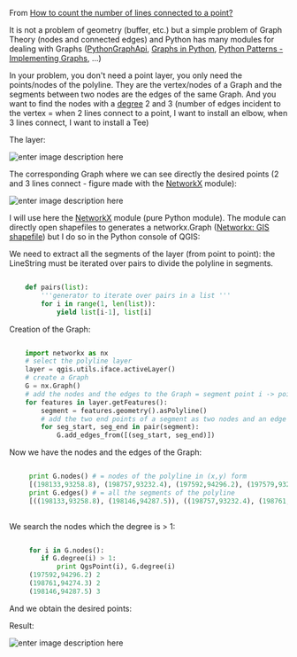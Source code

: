 From [How to count the number of lines connected to a point?](http://gis.stackexchange.com/questions/86613/how-to-count-the-number-of-lines-connected-to-a-point)

It is not a problem of geometry (buffer, etc.) but a simple problem of Graph Theory (nodes and connected edges) and Python has many modules for dealing with Graphs ([PythonGraphApi][1], [Graphs in Python][2], [Python Patterns - Implementing Graphs][3], ...)

In your problem, you don't need a point layer, you only need the points/nodes of the polyline. They are the vertex/nodes of a Graph and the segments between two nodes are the edges of the same Graph. And you want to find the nodes with a [degree][4] 2 and 3 (number of edges incident to the vertex = when 2 lines connect to a point, I want to install an elbow, when 3 lines connect, I want to install a Tee)

The layer:

![enter image description here][5]


The corresponding Graph where we can see directly the desired points (2 and 3 lines connect - figure made with the [NetworkX][8] module):

![enter image description here][6]



I will use here the [NetworkX][8] module (pure Python module). The module can directly open shapefiles to generates a networkx.Graph ([Networkx: GIS shapefile][9]) but I do so in the Python console of QGIS:

We need to extract all the segments of the layer (from point to point): the LineString must be iterated over pairs to divide the polyline in segments. 

```Python

    def pairs(list):
        '''generator to iterate over pairs in a list '''
        for i in range(1, len(list)):
            yield list[i-1], list[i]
```

Creation of the Graph:

```Python

    import networkx as nx 
    # select the polyline layer
    layer = qgis.utils.iface.activeLayer()
    # create a Graph
    G = nx.Graph()
    # add the nodes and the edges to the Graph = segment point i -> point i+1
    for features in layer.getFeatures():
        segment = features.geometry().asPolyline()
        # add the two end points of a segment as two nodes and an edge (point1 -> point2) to the Graph
        for seg_start, seg_end in pair(segment):
            G.add_edges_from([(seg_start, seg_end)])
```

Now we have the nodes and the edges of the Graph:

```Python

     print G.nodes() # = nodes of the polyline in (x,y) form
     [(198133,93258.8), (198757,93232.4), (197592,94296.2), (197579,93232.4), (198761,94274.3), (198146,94287.5)]
     print G.edges() # = all the segments of the polyline
     [((198133,93258.8), (198146,94287.5)), ((198757,93232.4), (198761,94274.3)), ((197592,94296.2), (197579,93232.4)), ((197592,94296.2), (198146,94287.5)), ((198761,94274.3), (198146,94287.5))]
     
```

We search the nodes which the degree is > 1:

```Python

     for i in G.nodes():
        if G.degree(i) > 1:
            print QgsPoint(i), G.degree(i)
     (197592,94296.2) 2
     (198761,94274.3) 2
     (198146,94287.5) 3
```

And we obtain the desired points:
    
Result:

![enter image description here][10]


  [1]: https://wiki.python.org/moin/PythonGraphApi
  [2]: http://www.python-course.eu/graphs_python.php
  [3]: http://www.python.org/doc/essays/graphs.html
  [4]: http://en.wikipedia.org/wiki/Degree_%28graph_theory%29
  [5]: http://i.stack.imgur.com/gJnoD.jpg
  [6]: http://i.stack.imgur.com/3pFJV.jpg
  [7]: http://i.stack.imgur.com/lrJQ6.jpg
  [8]: http://networkx.github.io/
  [9]: http://networkx.github.io/documentation/latest/reference/readwrite.nx_shp.html?highlight=shapefile
  [10]: http://i.stack.imgur.com/QdCDs.jpg
